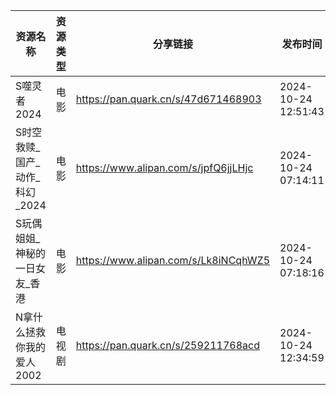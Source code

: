 | 资源名称                | 资源类型 | 分享链接                                 | 发布时间                |
| ------------------- | ---- | ------------------------------------ | ------------------- |
| S噬灵者2024            | 电影   | https://pan.quark.cn/s/47d671468903  | 2024-10-24 12:51:43 |
| S时空救赎_国产_动作_科幻_2024 | 电影   | https://www.alipan.com/s/jpfQ6jjLHjc | 2024-10-24 07:14:11 |
| S玩偶姐姐_神秘的一日女友_香港    | 电影   | https://www.alipan.com/s/Lk8iNCqhWZ5 | 2024-10-24 07:18:16 |
| N拿什么拯救你我的爱人2002     | 电视剧  | https://pan.quark.cn/s/259211768acd  | 2024-10-24 12:34:59 |
